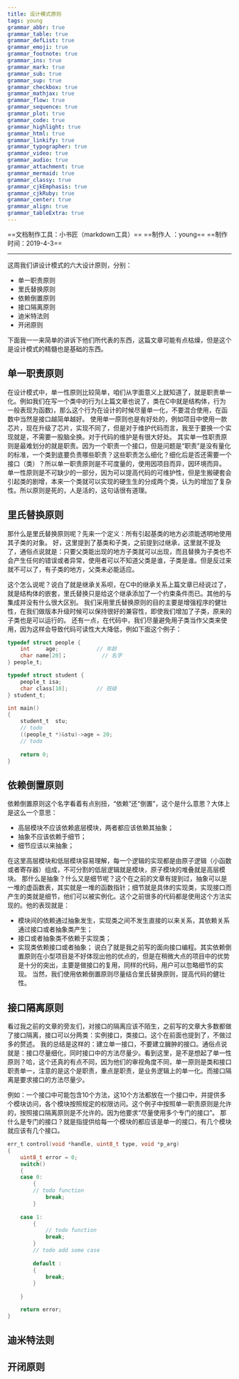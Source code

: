 ```yaml
---
title: 设计模式原则
tags: young
grammar_abbr: true
grammar_table: true
grammar_defList: true
grammar_emoji: true
grammar_footnote: true
grammar_ins: true
grammar_mark: true
grammar_sub: true
grammar_sup: true
grammar_checkbox: true
grammar_mathjax: true
grammar_flow: true
grammar_sequence: true
grammar_plot: true
grammar_code: true
grammar_highlight: true
grammar_html: true
grammar_linkify: true
grammar_typographer: true
grammar_video: true
grammar_audio: true
grammar_attachment: true
grammar_mermaid: true
grammar_classy: true
grammar_cjkEmphasis: true
grammar_cjkRuby: true
grammar_center: true
grammar_align: true
grammar_tableExtra: true
---
```

==文档制作工具：小书匠（markdown工具）==
==制作人     ：young==
==制作时间：2019-4-3==


----------

这周我们讲设计模式的六大设计原则，分别：

* 单一职责原则
* 里氏替换原则
* 依赖倒置原则
* 接口隔离原则
* 迪米特法则
* 开闭原则

下面我一一来简单的讲诉下他们所代表的东西，这篇文章可能有点枯燥，但是这个是设计模式的精髓也是基础的东西。

## 单一职责原则

在设计模式中，单一性原则比较简单，咱们从字面意义上就知道了，就是职责单一化。例如我们在写一个类中的行为(上篇文章也说了，类在C中就是结构体，行为一般表现为函数)，那么这个行为在设计的时候尽量单一化，不要混合使用，在函数中当然是接口越简单越好。
使用单一原则也是有好处的，例如项目中使用一款芯片，现在升级了芯片，实现不同了，但是对于维护代码而言，我至于要换一个实现就是，不需要一股脑全换。对于代码的维护是有很大好处。
其实单一性职责原则是最难划分的就是职责。因为一个职责一个接口，但是问题是“职责”是没有量化的标准，一个类到底要负责哪些职责？这些职责怎么细化？细化后是否还需要一个接口（类）？所以单一职责原则是不可度量的，使用因项目而异，因环境而异。
单一性原则是不可缺少的一部分，因为可以提高代码的可维护性，但是生搬硬套会引起类的剧增，本来一个类就可以实现的硬生生的分成两个类，认为的增加了复杂性。所以原则是死的，人是活的，这句话很有道理。

## 里氏替换原则

那什么是里氏替换原则呢？先来一个定义：所有引起基类的地方必须能透明地使用其子类的对象。
好，这里提到了基类和子类，之前提到过继承，这里就不提及了，通俗点说就是：只要父类能出现的地方子类就可以出现，而且替换为子类也不会产生任何的错误或者异常，使用者可以不知道父类是谁，子类是谁。但是反过来就不可以了，有子类的地方，父类未必能适应。

这个怎么说呢？说白了就是继承关系呗，在C中的继承关系上篇文章已经说过了，就是结构体的嵌套，里氏替换只是给这个继承添加了一个约束条件而已。其他的与集成并没有什么很大区别。
我们采用里氏替换原则的目的主要是增强程序的健壮性，在我们做版本升级时候可以保持很好的兼容性，即使我们增加了子类，原来的子类也是可以运行的。
还有一点，在代码中，我们尽量避免用子类当作父类来使用，因为这样会导致代码可读性大大降低，例如下面这个例子：

``` c
typedef struct people {
	int     age;			// 年龄
	char name[20]；			 // 名字 
} people_t;

typedef struct student {
    people_t isa;
    char class[10];			// 班级
} student_t;

int main()
{
    student_t  stu;
	// todo
	((people_t *)&stu)->age = 20;
	// todo
	
	return 0;
}
```
## 依赖倒置原则

依赖倒置原则这个名字看着有点别扭，“依赖”还“倒置”，这个是什么意思？大体上是这么一个意思：

* 高层模块不应该依赖底层模块，两者都应该依赖其抽象；
* 抽象不应该依赖于细节；
* 细节应该以来抽象；

在这里高层模块和低层模块容易理解，每一个逻辑的实现都是由原子逻辑（小函数或者寄存器）组成，不可分割的低层逻辑就是模块，原子模块的堆叠就是高层模块。
那什么是抽象？什么又是细节呢？这个在之前的文章有提到过，抽象可以是一堆的虚函数表，其实就是一堆的函数指针；细节就是具体的实现类，实现接口而产生的类就是细节，他们可以被实例化。这个之前很多的代码都是使用这个方法实现的。他的表现就是：

 * 模块间的依赖通过抽象发生，实现类之间不发生直接的以来关系，其依赖关系通过接口或者抽象类产生；
 * 接口或者抽象类不依赖于实现类；
 * 实现类依赖接口或者抽象；
说白了就是我之前写的面向接口编程。其实依赖倒置原则在小型项目是不好体现出他的优点的，但是在稍微大点的项目中的优势是十分的突出，主要是做接口的复用，同样的代码，用户可以忽略细节的实现。
当然，我们使用依赖倒置原则尽量结合里氏替换原则，提高代码的健壮性。

## 接口隔离原则

看过我之前的文章的旁友们，对接口的隔离应该不陌生，之前写的文章大多数都做了接口隔离，接口可以分两类：实例接口，类接口。这个在前面也提到了，不做过多的赘述。
我的总结是这样的：建立单一接口，不要建立臃肿的接口。通俗点说就是：接口尽量细化，同时接口中的方法尽量少。看到这里，是不是想起了单一性原则？哈，这个还真的有点不同，因为他们的审视角度不同，单一原则是类和接口职责单一，注意的是这个是职责，重点是职责，是业务逻辑上的单一化。而接口隔离是要求接口的方法尽量少。

例如：一个接口中可能包含10个方法，这10个方法都放在一个接口中，并提供多个模块访问，各个模块按照规定的权限访问。这个例子中按照单一职责原则是允许的，按照接口隔离原则是不允许的。因为他要求“尽量使用多个专门的接口”。
那什么是专门的接口？就是指提供给每一个模块的都应该是单一的接口，有几个模块就应该有几个接口。

``` c
err_t control(void *handle, uint8_t type, void *p_arg)
{
	uint8_t error = 0;
	switch()
	{
	case 0:
		{
		// todo function
			break;
		}
		
	case 1:
		{
			// todo function
			break;
		}
		// todo add some case
		
		default :
		{
			break;
		}
		
	}

	return error;
}
```

## 迪米特法则

## 开闭原则

